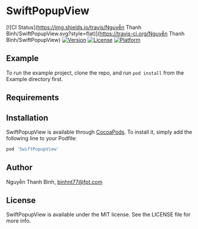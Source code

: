 # SwiftPopupView

[![CI Status](https://img.shields.io/travis/Nguyễn Thanh Bình/SwiftPopupView.svg?style=flat)](https://travis-ci.org/Nguyễn Thanh Bình/SwiftPopupView)
[![Version](https://img.shields.io/cocoapods/v/SwiftPopupView.svg?style=flat)](https://cocoapods.org/pods/SwiftPopupView)
[![License](https://img.shields.io/cocoapods/l/SwiftPopupView.svg?style=flat)](https://cocoapods.org/pods/SwiftPopupView)
[![Platform](https://img.shields.io/cocoapods/p/SwiftPopupView.svg?style=flat)](https://cocoapods.org/pods/SwiftPopupView)

## Example

To run the example project, clone the repo, and run `pod install` from the Example directory first.

## Requirements

## Installation

SwiftPopupView is available through [CocoaPods](https://cocoapods.org). To install
it, simply add the following line to your Podfile:

```ruby
pod 'SwiftPopupView'
```

## Author

Nguyễn Thanh Bình, binhnt77@fpt.com

## License

SwiftPopupView is available under the MIT license. See the LICENSE file for more info.
